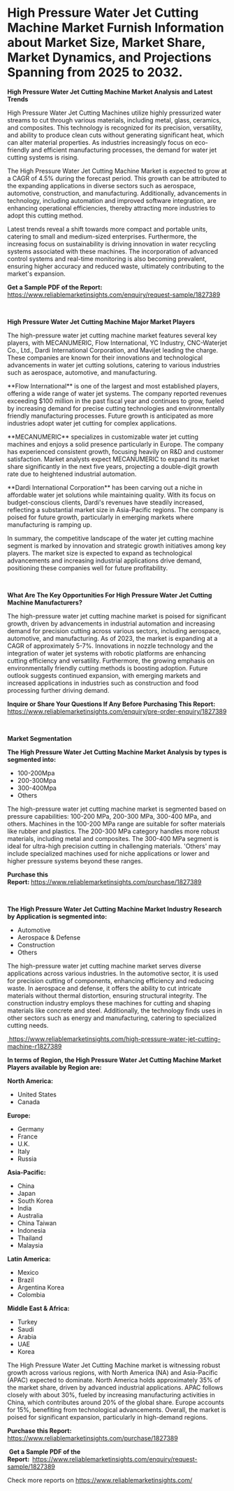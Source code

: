 <p><h1>High Pressure Water Jet Cutting Machine Market Furnish Information about Market Size, Market Share, Market Dynamics, and Projections Spanning from 2025 to 2032.</h1></p><p><strong>High Pressure Water Jet Cutting Machine Market Analysis and Latest Trends</strong></p>
<p><p>High Pressure Water Jet Cutting Machines utilize highly pressurized water streams to cut through various materials, including metal, glass, ceramics, and composites. This technology is recognized for its precision, versatility, and ability to produce clean cuts without generating significant heat, which can alter material properties. As industries increasingly focus on eco-friendly and efficient manufacturing processes, the demand for water jet cutting systems is rising.</p><p>The High Pressure Water Jet Cutting Machine Market is expected to grow at a CAGR of 4.5% during the forecast period. This growth can be attributed to the expanding applications in diverse sectors such as aerospace, automotive, construction, and manufacturing. Additionally, advancements in technology, including automation and improved software integration, are enhancing operational efficiencies, thereby attracting more industries to adopt this cutting method.</p><p>Latest trends reveal a shift towards more compact and portable units, catering to small and medium-sized enterprises. Furthermore, the increasing focus on sustainability is driving innovation in water recycling systems associated with these machines. The incorporation of advanced control systems and real-time monitoring is also becoming prevalent, ensuring higher accuracy and reduced waste, ultimately contributing to the market's expansion.</p></p>
<p><strong>Get a Sample PDF of the Report:&nbsp;</strong> <a href="https://www.reliablemarketinsights.com/enquiry/request-sample/1827389?utm_campaign=3559&utm_medium=2&utm_source=Github&utm_content=ia&utm_term=11042025&utm_id=high-pressure-water-jet-cutting-machine">https://www.reliablemarketinsights.com/enquiry/request-sample/1827389</a></p>
<p>&nbsp;</p>
<p><strong>High Pressure Water Jet Cutting Machine Major Market Players</strong></p>
<p><p>The high-pressure water jet cutting machine market features several key players, with MECANUMERIC, Flow International, YC Industry, CNC-Waterjet Co., Ltd., Dardi International Corporation, and Mavijet leading the charge. These companies are known for their innovations and technological advancements in water jet cutting solutions, catering to various industries such as aerospace, automotive, and manufacturing.</p><p>**Flow International** is one of the largest and most established players, offering a wide range of water jet systems. The company reported revenues exceeding $100 million in the past fiscal year and continues to grow, fueled by increasing demand for precise cutting technologies and environmentally friendly manufacturing processes. Future growth is anticipated as more industries adopt water jet cutting for complex applications.</p><p>**MECANUMERIC** specializes in customizable water jet cutting machines and enjoys a solid presence particularly in Europe. The company has experienced consistent growth, focusing heavily on R&D and customer satisfaction. Market analysts expect MECANUMERIC to expand its market share significantly in the next five years, projecting a double-digit growth rate due to heightened industrial automation.</p><p>**Dardi International Corporation** has been carving out a niche in affordable water jet solutions while maintaining quality. With its focus on budget-conscious clients, Dardi's revenues have steadily increased, reflecting a substantial market size in Asia-Pacific regions. The company is poised for future growth, particularly in emerging markets where manufacturing is ramping up.</p><p>In summary, the competitive landscape of the water jet cutting machine segment is marked by innovation and strategic growth initiatives among key players. The market size is expected to expand as technological advancements and increasing industrial applications drive demand, positioning these companies well for future profitability.</p></p>
<p>&nbsp;</p>
<p><strong>What Are The Key Opportunities For High Pressure Water Jet Cutting Machine Manufacturers?</strong></p>
<p><p>The high-pressure water jet cutting machine market is poised for significant growth, driven by advancements in industrial automation and increasing demand for precision cutting across various sectors, including aerospace, automotive, and manufacturing. As of 2023, the market is expanding at a CAGR of approximately 5-7%. Innovations in nozzle technology and the integration of water jet systems with robotic platforms are enhancing cutting efficiency and versatility. Furthermore, the growing emphasis on environmentally friendly cutting methods is boosting adoption. Future outlook suggests continued expansion, with emerging markets and increased applications in industries such as construction and food processing further driving demand.</p></p>
<p><strong>Inquire or Share Your Questions If Any Before Purchasing This Report:</strong> <a href="https://www.reliablemarketinsights.com/enquiry/pre-order-enquiry/1827389?utm_campaign=3559&utm_medium=2&utm_source=Github&utm_content=ia&utm_term=11042025&utm_id=high-pressure-water-jet-cutting-machine">https://www.reliablemarketinsights.com/enquiry/pre-order-enquiry/1827389</a></p>
<p>&nbsp;</p>
<p><strong>Market Segmentation</strong></p>
<p><strong>The High Pressure Water Jet Cutting Machine Market Analysis by types is segmented into:</strong></p>
<p><ul><li>100-200Mpa</li><li>200-300Mpa</li><li>300-400Mpa</li><li>Others</li></ul></p>
<p><p>The high-pressure water jet cutting machine market is segmented based on pressure capabilities: 100-200 MPa, 200-300 MPa, 300-400 MPa, and others. Machines in the 100-200 MPa range are suitable for softer materials like rubber and plastics. The 200-300 MPa category handles more robust materials, including metal and composites. The 300-400 MPa segment is ideal for ultra-high precision cutting in challenging materials. 'Others' may include specialized machines used for niche applications or lower and higher pressure systems beyond these ranges.</p></p>
<p><strong>Purchase this Report:&nbsp;</strong><a href="https://www.reliablemarketinsights.com/purchase/1827389?utm_campaign=3559&utm_medium=2&utm_source=Github&utm_content=ia&utm_term=11042025&utm_id=high-pressure-water-jet-cutting-machine">https://www.reliablemarketinsights.com/purchase/1827389</a></p>
<p>&nbsp;</p>
<p><strong>The High Pressure Water Jet Cutting Machine Market Industry Research by Application is segmented into:</strong></p>
<p><ul><li>Automotive</li><li>Aerospace & Defense</li><li>Construction</li><li>Others</li></ul></p>
<p><p>The high-pressure water jet cutting machine market serves diverse applications across various industries. In the automotive sector, it is used for precision cutting of components, enhancing efficiency and reducing waste. In aerospace and defense, it offers the ability to cut intricate materials without thermal distortion, ensuring structural integrity. The construction industry employs these machines for cutting and shaping materials like concrete and steel. Additionally, the technology finds uses in other sectors such as energy and manufacturing, catering to specialized cutting needs.</p></p>
<p><a href="https://www.reliablemarketinsights.com/high-pressure-water-jet-cutting-machine-r1827389?utm_campaign=3559&utm_medium=2&utm_source=Github&utm_content=ia&utm_term=11042025&utm_id=high-pressure-water-jet-cutting-machine">&nbsp;https://www.reliablemarketinsights.com/high-pressure-water-jet-cutting-machine-r1827389</a></p>
<p><strong>In terms of Region, the High Pressure Water Jet Cutting Machine Market Players available by Region are:</strong></p>
<p>
    <p> <strong> North America: </strong>
        <ul>
            <li>United States</li>
            <li>Canada</li>
        </ul>
        </p> 
    <p> <strong> Europe: </strong>
        <ul>
            <li>Germany</li>
            <li>France</li>
            <li>U.K.</li>
            <li>Italy</li>
            <li>Russia</li>
        </ul>
        </p> 
    <p> <strong> Asia-Pacific: </strong>
        <ul>
            <li>China</li>
            <li>Japan</li>
            <li>South Korea</li>
            <li>India</li>
            <li>Australia</li>
            <li>China Taiwan</li>
            <li>Indonesia</li>
            <li>Thailand</li>
            <li>Malaysia</li>
        </ul>
        </p> 
    <p> <strong> Latin America: </strong>
        <ul>
            <li>Mexico</li>
            <li>Brazil</li>
            <li>Argentina Korea</li>
            <li>Colombia</li>
        </ul>
        </p> 
    <p> <strong> Middle East & Africa: </strong>
        <ul>
            <li>Turkey</li>
            <li>Saudi</li>
            <li>Arabia</li>
            <li>UAE</li>
            <li>Korea</li>
        </ul>
    </p>
    </p>
<p><p>The High Pressure Water Jet Cutting Machine market is witnessing robust growth across various regions, with North America (NA) and Asia-Pacific (APAC) expected to dominate. North America holds approximately 35% of the market share, driven by advanced industrial applications. APAC follows closely with about 30%, fueled by increasing manufacturing activities in China, which contributes around 20% of the global share. Europe accounts for 15%, benefiting from technological advancements. Overall, the market is poised for significant expansion, particularly in high-demand regions.</p></p>
<p><strong>Purchase this Report: </strong><a href="https://www.reliablemarketinsights.com/purchase/1827389?utm_campaign=3559&utm_medium=2&utm_source=Github&utm_content=ia&utm_term=11042025&utm_id=high-pressure-water-jet-cutting-machine">https://www.reliablemarketinsights.com/purchase/1827389</a></p>
<p>&nbsp;<strong>Get a Sample PDF of the Report:&nbsp;&nbsp;</strong><a href="https://www.reliablemarketinsights.com/enquiry/request-sample/1827389?utm_campaign=3559&utm_medium=2&utm_source=Github&utm_content=ia&utm_term=11042025&utm_id=high-pressure-water-jet-cutting-machine">https://www.reliablemarketinsights.com/enquiry/request-sample/1827389</a></p>
<p><strong></strong></p>
<p>Check more reports on <a href="https://www.reliablemarketinsights.com/?utm_campaign=3559&utm_medium=2&utm_source=Github&utm_content=ia&utm_term=11042025&utm_id=high-pressure-water-jet-cutting-machine">https://www.reliablemarketinsights.com/</a></p>